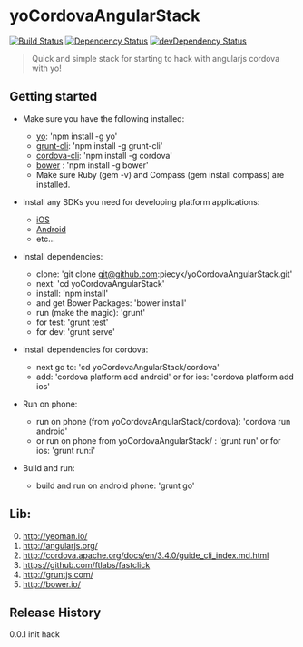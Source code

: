 # yoCordovaAngularStack
[![Build Status](https://api.travis-ci.org/piecyk/yoCordovaAngularStack.png?branch=master)](https://travis-ci.org/piecyk/yoCordovaAngularStack) [![Dependency Status](https://david-dm.org/piecyk/yoCordovaAngularStack.png)](https://david-dm.org/piecyk/yoCordovaAngularStack) [![devDependency Status](https://david-dm.org/piecyk/yoCordovaAngularStack/dev-status.png)](https://david-dm.org/piecyk/yoCordovaAngularStack#info=devDependencies)
>Quick and simple stack for starting to hack with angularjs cordova with yo!

## Getting started
- Make sure you have the following installed:
    - [yo](https://github.com/yeoman/yo): 'npm install -g yo'
    - [grunt-cli](https://github.com/gruntjs/grunt): 'npm install -g grunt-cli'
    - [cordova-cli](https://github.com/apache/cordova-cli): 'npm install -g cordova'
    - [bower](https://github.com/bower/bower) : 'npm install -g bower'
    - Make sure Ruby (gem -v) and Compass (gem install compass) are installed.

- Install any SDKs you need for developing platform applications:
    - [iOS](https://developer.apple.com/xcode/)
    - [Android](http://developer.android.com/sdk/index.html#ExistingIDE)
    - etc...
    
- Install dependencies:
  - clone: 'git clone git@github.com:piecyk/yoCordovaAngularStack.git'
  - next: 'cd yoCordovaAngularStack'
  - install: 'npm install'
  - and get Bower Packages: 'bower install'
  - run (make the magic): 'grunt'
  - for test: 'grunt test'
  - for dev: 'grunt serve'
- Install dependencies for cordova:
  - next go to: 'cd yoCordovaAngularStack/cordova'
  - add: 'cordova platform add android' or for ios: 'cordova platform add ios'
- Run on phone:
  - run on phone (from yoCordovaAngularStack/cordova): 'cordova run android'
  - or run on phone from yoCordovaAngularStack/ : 'grunt run' or for ios: 'grunt run:i'
- Build and run:
  - build and run on android phone: 'grunt go'

## Lib:
0. http://yeoman.io/
1. http://angularjs.org/
2. http://cordova.apache.org/docs/en/3.4.0/guide_cli_index.md.html
3. https://github.com/ftlabs/fastclick
4. http://gruntjs.com/
5. http://bower.io/

## Release History
0.0.1 init hack  